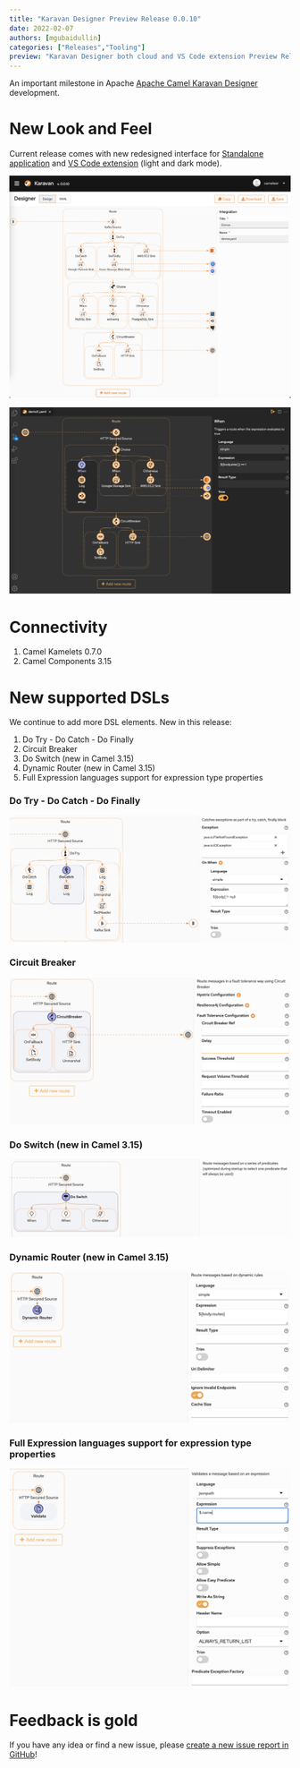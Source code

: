 ```yaml
---
title: "Karavan Designer Preview Release 0.0.10"
date: 2022-02-07
authors: [mgubaidullin]
categories: ["Releases","Tooling"]
preview: "Karavan Designer both cloud and VS Code extension Preview Release 0.0.10"
---
```


An important milestone in Apache [Apache Camel Karavan Designer](https://github.com/apache/camel-karavan) development.

# New Look and Feel

Current release comes with new redesigned interface for [Standalone application](https://github.com/apache/camel-karavan/pkgs/container/camel-karavan) and [VS Code extension](https://marketplace.visualstudio.com/items?itemName=camel-karavan.karavan)  (light and dark mode).

![screenshot](./karavan.png)


![screenshot](./karavan-vscode.png)

# Connectivity

1. Camel Kamelets 0.7.0
2. Camel Components 3.15

# New supported DSLs

We continue to add more DSL elements. New in this release:
1. Do Try - Do Catch - Do Finally
2. Circuit Breaker
3. Do Switch (new in Camel 3.15)
4. Dynamic Router (new in Camel 3.15)
5. Full Expression languages support for expression type properties

### Do Try - Do Catch - Do Finally
![screenshot](./karavan-dotry.png)


### Circuit Breaker
![screenshot](./karavan-circuitbreaker.png)


### Do Switch (new in Camel 3.15)
![screenshot](./karavan-doswitch.png)


### Dynamic Router (new in Camel 3.15)
![screenshot](./karavan-dynamic-router.png)


### Full Expression languages support for expression type properties
![screenshot](./karavan-expression.png)

# Feedback is gold

If you have any idea or find a new issue, please [create a new issue report in GitHub](https://github.com/apache/camel-karavan/issues)!